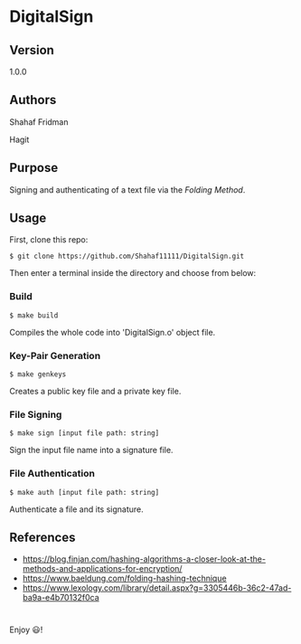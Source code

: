 # DigitalSign

## Version
1.0.0

## Authors

Shahaf Fridman

Hagit 


## Purpose

Signing and authenticating of a text file via the *Folding Method*.

## Usage
First, clone this repo:

```$ git clone https://github.com/Shahaf11111/DigitalSign.git```

Then enter a terminal inside the directory and choose from below:

### Build
```$ make build```

Compiles the whole code into 'DigitalSign.o' object file.

### Key-Pair Generation 
```$ make genkeys```

Creates a public key file and a private key file.

### File Signing 
```$ make sign [input file path: string]```

Sign the input file name into a signature file.

### File Authentication 
```$ make auth [input file path: string]```

Authenticate a file and its signature.

## References
- https://blog.finjan.com/hashing-algorithms-a-closer-look-at-the-methods-and-applications-for-encryption/
- https://www.baeldung.com/folding-hashing-technique
- https://www.lexology.com/library/detail.aspx?g=3305446b-36c2-47ad-ba9a-e4b70132f0ca

#
Enjoy :smiley:!
